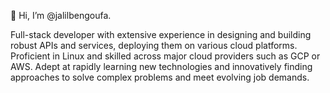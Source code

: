 👋 Hi, I’m @jalilbengoufa.

Full-stack developer with extensive experience in designing and building robust APIs and services, deploying them on various cloud platforms. Proficient in Linux and skilled across major cloud providers such as GCP or AWS. Adept at rapidly learning new technologies and innovatively finding approaches to solve complex problems and meet evolving job demands.

